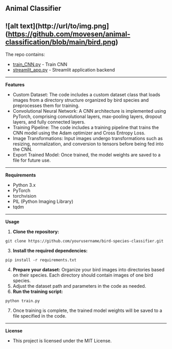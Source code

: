 **Animal Classifier**
---
![alt text](http://url/to/img.png](https://github.com/movesen/animal-classification/blob/main/bird.png)
---
The repo contains:
- [train_CNN.py](https://github.com/movesen/animal-classification/blob/main/train_CNN.py) - Train CNN
- [streamlit_app.py](https://github.com/movesen/animal-classification/blob/main/streamlit_app.py) - Streamlit application backend
---
**Features**
- Custom Dataset: The code includes a custom dataset class that loads images from a directory structure organized by bird species and preprocesses them for training.
- Convolutional Neural Network: A CNN architecture is implemented using PyTorch, comprising convolutional layers, max-pooling layers, dropout layers, and fully connected layers.
- Training Pipeline: The code includes a training pipeline that trains the CNN model using the Adam optimizer and Cross Entropy Loss.
- Image Transformations: Input images undergo transformations such as resizing, normalization, and conversion to tensors before being fed into the CNN.
- Export Trained Model: Once trained, the model weights are saved to a file for future use.
---
**Requirements**
- Python 3.x
- PyTorch
- torchvision
- PIL (Python Imaging Library)
- tqdm
---

**Usage**
1. **Clone the repository:**
```
git clone https://github.com/yourusername/bird-species-classifier.git
```
3. **Install the required dependencies:**
```
pip install -r requirements.txt
```
4. **Prepare your dataset:** Organize your bird images into directories based on their species. Each directory should contain images of one bird species.
5. Adjust the dataset path and parameters in the code as needed.
6. **Run the training script:**
```
python train.py
```
7. Once training is complete, the trained model weights will be saved to a file specified in the code.
---

**License**
- This project is licensed under the MIT License.

